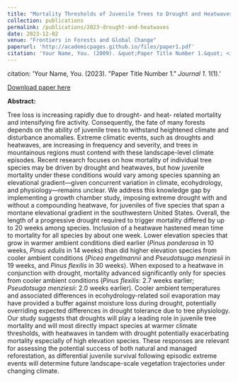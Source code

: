 ```yaml
---
title: "Mortality Thresholds of Juvenile Trees to Drought and Heatwaves: Implications for Forest Regeneration across a Landscape Gradient"
collection: publications
permalink: /publications/2023-drought-and-heatwaves
date: 2023-12-02
venue: "Frontiers in Forests and Global Change"
paperurl: 'http://academicpages.github.io/files/paper1.pdf'
citation: 'Your Name, You. (2009). &quot;Paper Title Number 1.&quot; <i>Journal 1</i>. 1(1).'
---
```


citation: 'Your Name, You. (2023). &quot;Paper Title Number 1.&quot; <i>Journal 1</i>. 1(1).'

[Download paper here](http://academicpages.github.io/files/paper1.pdf)

**Abstract:**

Tree loss is increasing rapidly due to drought- and heat- related mortality and intensifying fire activity. Consequently, the fate of many forests depends on the ability of juvenile trees to withstand heightened climate and disturbance anomalies. Extreme climatic events, such as droughts and heatwaves, are increasing in frequency and severity, and trees in mountainous regions must contend with these landscape-level climate episodes. Recent research focuses on how mortality of individual tree species may be driven by drought and heatwaves, but how juvenile mortality under these conditions would vary among species spanning an elevational gradient—given concurrent variation in climate, ecohydrology, and physiology—remains unclear. We address this knowledge gap by implementing a growth chamber study, imposing extreme drought with and without a compounding heatwave, for juveniles of five species that span a montane elevational gradient in the southwestern United States. Overall, the length of a progressive drought required to trigger mortality differed by up to 20 weeks among species. Inclusion of a heatwave hastened mean time to mortality for all species by about one week. Lower elevation species that grow in warmer ambient conditions died earlier (*Pinus ponderosa* in 10 weeks, *Pinus edulis* in 14 weeks) than did higher elevation species from cooler ambient conditions (*Picea engelmannii* and *Pseudotsuga menziesii* in 19 weeks, and *Pinus flexilis* in 30 weeks). When exposed to a heatwave in conjunction with drought, mortality advanced significantly only for species from cooler ambient conditions (*Pinus flexilis*: 2.7 weeks earlier; *Pseudotsuga menziesii*: 2.0 weeks earlier). Cooler ambient temperatures and associated differences in ecohydrology-related soil evaporation may have provided a buffer against moisture loss during drought, potentially overriding expected differences in drought tolerance due to tree physiology. Our study suggests that droughts will play a leading role in juvenile tree mortality and will most directly impact species at warmer climate thresholds, with heatwaves in tandem with drought potentially exacerbating mortality especially of high elevation species. These responses are relevant for assessing the potential success of both natural and managed reforestation, as differential juvenile survival following episodic extreme events will determine future landscape-scale vegetation trajectories under changing climate.

